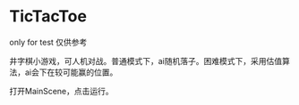 # TicTacToe
only for test
仅供参考

井字棋小游戏，可人机对战。普通模式下，ai随机落子。困难模式下，采用估值算法，ai会下在较可能赢的位置。

打开MainScene，点击运行。
